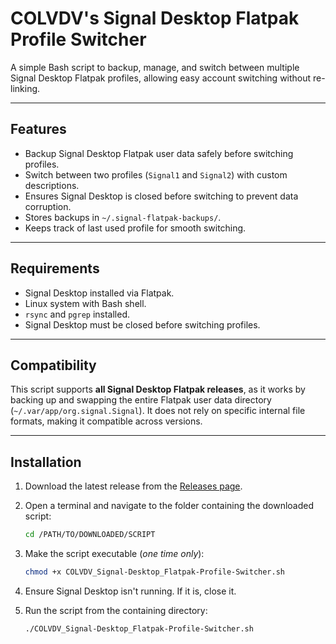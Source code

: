 # COLVDV's Signal Desktop Flatpak Profile Switcher
A simple Bash script to backup, manage, and switch between multiple Signal Desktop Flatpak profiles, allowing easy account switching without re-linking.

---

## Features

- Backup Signal Desktop Flatpak user data safely before switching profiles.  
- Switch between two profiles (`Signal1` and `Signal2`) with custom descriptions.  
- Ensures Signal Desktop is closed before switching to prevent data corruption.  
- Stores backups in `~/.signal-flatpak-backups/`.  
- Keeps track of last used profile for smooth switching.  

---

## Requirements

- Signal Desktop installed via Flatpak.  
- Linux system with Bash shell.  
- `rsync` and `pgrep` installed.  
- Signal Desktop must be closed before switching profiles.  

---

## Compatibility

This script supports **all Signal Desktop Flatpak releases**, as it works by backing up and swapping the entire Flatpak user data directory (`~/.var/app/org.signal.Signal`). It does not rely on specific internal file formats, making it compatible across versions.

---

## Installation

1. Download the latest release from the [Releases page](https://github.com/colvdv/Signal-Desktop_Flatpak-Profile-Switcher/releases/latest).

2. Open a terminal and navigate to the folder containing the downloaded script:

   ```bash
   cd /PATH/TO/DOWNLOADED/SCRIPT
   ```
   
3. Make the script executable (_one time only_):

   ```bash
   chmod +x COLVDV_Signal-Desktop_Flatpak-Profile-Switcher.sh
   ```

4. Ensure Signal Desktop isn't running. If it is, close it.

5. Run the script from the containing directory:

   ```bash
   ./COLVDV_Signal-Desktop_Flatpak-Profile-Switcher.sh
   ```
